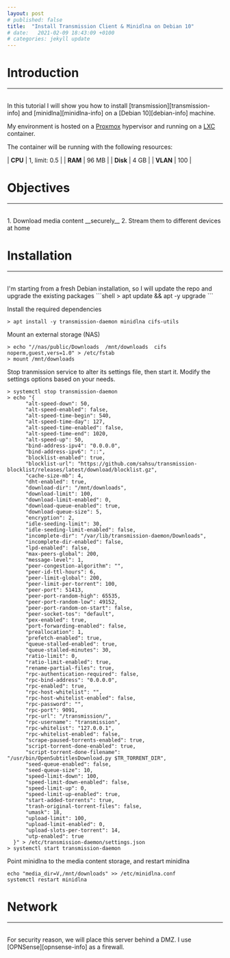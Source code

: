 ```yaml
---
layout: post
# published: false
title:  "Install Transmission Client & Minidlna on Debian 10"
# date:   2021-02-09 18:43:09 +0100
# categories: jekyll update
---
```


# __Introduction__
---
<br>
In this tutorial I will show you how to install [transmission][transmission-info] and [minidlna][minidlna-info] on a [Debian 10][debian-info] machine.

My environment is hosted on a [Proxmox][proxmox-info] hypervisor and running on a [LXC][lxc-info] container.

The container will be running with the following resources:

| __CPU__ | 1, limit: 0.5 |
| __RAM__ | 96 MB |
| __Disk__ | 4 GB |
| __VLAN__ | 100 |

# __Objectives__
---
<br>
  1. Download media content __securely__
  2. Stream them to different devices at home

# __Installation__
---
<br>
I'm starting from a fresh Debian installation, so I will update the repo and upgrade the existing packages
```shell
> apt update && apt -y upgrade
```

Install the required dependencies
```shell
> apt install -y transmission-daemon minidlna cifs-utils
```

Mount an external storage (NAS)
```shell
> echo "//nas/public/Downloads  /mnt/downloads  cifs    noperm,guest,vers=1.0" > /etc/fstab
> mount /mnt/downloads
```

Stop tranmission service to alter its settings file, then start it.
Modify the settings options based on your needs.
```shell
> systemctl stop transmission-daemon
> echo "{
      "alt-speed-down": 50,
      "alt-speed-enabled": false,
      "alt-speed-time-begin": 540,
      "alt-speed-time-day": 127,
      "alt-speed-time-enabled": false,
      "alt-speed-time-end": 1020,
      "alt-speed-up": 50,
      "bind-address-ipv4": "0.0.0.0",
      "bind-address-ipv6": "::",
      "blocklist-enabled": true,
      "blocklist-url": "https://github.com/sahsu/transmission-blocklist/releases/latest/download/blocklist.gz",
      "cache-size-mb": 4,
      "dht-enabled": true,
      "download-dir": "/mnt/downloads",
      "download-limit": 100,
      "download-limit-enabled": 0,
      "download-queue-enabled": true,
      "download-queue-size": 5,
      "encryption": 2,
      "idle-seeding-limit": 30,
      "idle-seeding-limit-enabled": false,
      "incomplete-dir": "/var/lib/transmission-daemon/Downloads",
      "incomplete-dir-enabled": false,
      "lpd-enabled": false,
      "max-peers-global": 200,
      "message-level": 1,
      "peer-congestion-algorithm": "",
      "peer-id-ttl-hours": 6,
      "peer-limit-global": 200,
      "peer-limit-per-torrent": 100,
      "peer-port": 51413,
      "peer-port-random-high": 65535,
      "peer-port-random-low": 49152,
      "peer-port-random-on-start": false,
      "peer-socket-tos": "default",
      "pex-enabled": true,
      "port-forwarding-enabled": false,
      "preallocation": 1,
      "prefetch-enabled": true,
      "queue-stalled-enabled": true,
      "queue-stalled-minutes": 30,
      "ratio-limit": 0,
      "ratio-limit-enabled": true,
      "rename-partial-files": true,
      "rpc-authentication-required": false,
      "rpc-bind-address": "0.0.0.0",
      "rpc-enabled": true,
      "rpc-host-whitelist": "",
      "rpc-host-whitelist-enabled": false,
      "rpc-password": "",
      "rpc-port": 9091,
      "rpc-url": "/transmission/",
      "rpc-username": "transmission",
      "rpc-whitelist": "127.0.0.1",
      "rpc-whitelist-enabled": false,
      "scrape-paused-torrents-enabled": true,
      "script-torrent-done-enabled": true,
      "script-torrent-done-filename": "/usr/bin/OpenSubtitlesDownload.py $TR_TORRENT_DIR",
      "seed-queue-enabled": false,
      "seed-queue-size": 10,
      "speed-limit-down": 100,
      "speed-limit-down-enabled": false,
      "speed-limit-up": 0,
      "speed-limit-up-enabled": true,
      "start-added-torrents": true,
      "trash-original-torrent-files": false,
      "umask": 18,
      "upload-limit": 100,
      "upload-limit-enabled": 0,
      "upload-slots-per-torrent": 14,
      "utp-enabled": true
  }" > /etc/transmission-daemon/settings.json
> systemctl start transmission-daemon
```

Point minidlna to the media content storage, and restart minidlna
```shell
echo "media_dir=V,/mnt/downloads" >> /etc/minidlna.conf
systemctl restart minidlna
```

# __Network__
---  
<br>
For security reason, we will place this server behind a DMZ. I use [OPNSense][opnsense-info] as a firewall.


[transmission-info]: https://transmissionbt.com/
[debian-info]: https://www.debian.org/
[minidlna-info]: https://wiki.debian.org/minidlna
[opnsense-info]: https://opnsense.org/
[lxc-info]: https://linuxcontainers.org/lxc/introduction/
[proxmox-info]: https://www.proxmox.com/en/proxmox-ve